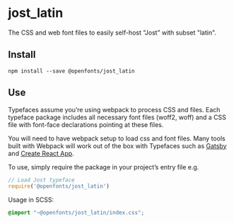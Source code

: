 
# jost_latin

The CSS and web font files to easily self-host “Jost” with subset "latin".

## Install

`npm install --save @openfonts/jost_latin`

## Use

Typefaces assume you’re using webpack to process CSS and files. Each typeface
package includes all necessary font files (woff2, woff) and a CSS file with
font-face declarations pointing at these files.

You will need to have webpack setup to load css and font files. Many tools built
with Webpack will work out of the box with Typefaces such as [Gatsby](https://github.com/gatsbyjs/gatsby)
and [Create React App](https://github.com/facebookincubator/create-react-app).

To use, simply require the package in your project’s entry file e.g.

```javascript
// Load Jost typeface
require('@openfonts/jost_latin')
```

Usage in SCSS:
```scss
@import "~@openfonts/jost_latin/index.css";
```
